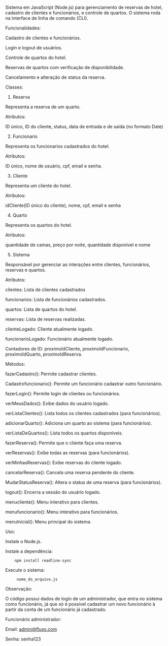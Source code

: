 Sistema em JavaScript (Node.js) para gerenciamento de reservas de hotel, cadastro de clientes e funcionários, e controle de quartos. O sistema roda na interface de linha de comando (CLI).

Funcionalidades:

Cadastro de clientes e funcionários.

Login e logout de usuários.

Controle de quartos do hotel.

Reservas de quartos com verificação de disponibilidade.

Cancelamento e alteração de status da reserva.

Classes:

1) Reserva 

Representa a reserva de um quarto.

Atributos:

ID único, ID do cliente, status, data de entrada e de saída (no formato Date)

2) Funcionario

Representa os funcionarios cadastrados do hotel.

Atributos:

ID único, nome de usuário, cpf, email e senha.

3) Cliente

Representa um cliente do hotel.

Atributos:

idCliente(ID único do cliente), nome, cpf, email e senha

4) Quarto

Representa os quartos do hotel.

Atributos:

quantidade de camas, preço por noite, quantidade disponível e nome

5) Sistema

Responsável por gerenciar as interações entre clientes, funcionários, reservas e quartos.

Atributos:

clientes: Lista de clientes cadastrados

funcionarios: Lista de funcionários cadastrados.

quartos: Lista de quartos do hotel.

reservas: Lista de reservas realizadas.

clienteLogado: Cliente atualmente logado.


funcionarioLogado: Funcionário atualmente logado.

Contadores de ID: proximoIdCliente, proximoIdFuncionario, proximoIdQuarto, proximoIdReserva.

Métodos:

fazerCadastro(): Permite cadastrar clientes.

Cadastrofuncionario(): Permite um funcionário cadastrar outro funcionário.

fazerLogin(): Permite login de clientes ou funcionários.

verMeusDados(): Exibe dados do usuário logado.

verListaClientes(): Lista todos os clientes cadastrados (para funcionários).

adicionarQuarto(): Adiciona um quarto ao sistema (para funcionários).

verListaDeQuartos(): Lista todos os quartos disponíveis.

fazerReserva(): Permite que o cliente faça uma reserva.

verReservas(): Exibe todas as reservas (para funcionários).

verMinhasReservas(): Exibe reservas do cliente logado.

cancelarReserva(): Cancela uma reserva pendente do cliente.

MudarStatusReserva(): Altera o status de uma reserva (para funcionários).

logout(): Encerra a sessão do usuário logado.

menucliente(): Menu interativo para clientes.

menufuncionario(): Menu interativo para funcionários.

menuInicial(): Menu principal do sistema.

Uso:

Instale o Node.js.

Instale a dependência:

        npm install readline-sync

Execute o sistema:

         nome_do_arquivo.js

Observação:

O código possui dados de login de um administrador, que entra no sistema como funcionário, já que só é possível cadastrar um novo funcionário à partir da conta de um funcionário 
já cadastrado.

Funcionário administrador:

Email: admin@fluxo.com

Senha: senha123